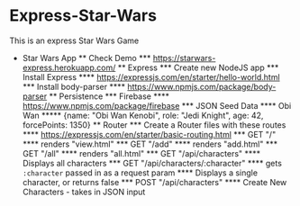 # Express-Star-Wars
This is an express Star Wars Game


* Star Wars App
** Check Demo
*** https://starwars-express.herokuapp.com/
** Express
*** Create new NodeJS app
*** Install Express
**** https://expressjs.com/en/starter/hello-world.html
*** Install body-parser
**** https://www.npmjs.com/package/body-parser
** Persistence
*** Firebase
**** https://www.npmjs.com/package/firebase
*** JSON Seed Data
**** Obi Wan
***** {name: "Obi Wan Kenobi", role: "Jedi Knight", age: 42, forcePoints: 1350}
** Router
*** Create a Router files with these routes
**** https://expressjs.com/en/starter/basic-routing.html
*** GET "/"
**** renders "view.html"
*** GET "/add"
**** renders "add.html"
*** GET "/all"
**** renders "all.html"
*** GET "/api/characters"
**** Displays all characters
*** GET "/api/characters/:character"
**** gets `:character` passed in as a request param
**** Displays a single character, or returns false
*** POST "/api/characters"
**** Create New Characters - takes in JSON input
